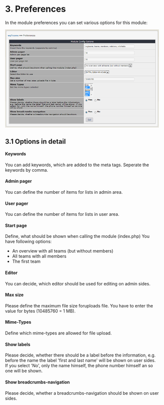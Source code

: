 # 3. Preferences

In the module preferences you can set various options for this module:<br/>

![](../assets/3preferences.png)

## 3.1 Options in detail
#### Keywords
You can add keywords, which are added to the meta tags. Seperate the keywords by comma.

#### Admin pager
You can define the number of items for lists in admin area.

#### User pager
You can define the number of items for lists in user area.

#### Start page
Define, what should be shown when calling the module (index.php)
You have following options:
* An overview with all teams (but without members)
* All teams with all members
* The first team

#### Editor
You can decide, which editor should be used for editing on admin sides.

#### Max size
Please define the maximum file size foruploads file. You have to enter the value for bytes (10485760 = 1 MB).

#### Mime-Types
Define which mime-types are allowed for file upload.

#### Show labels
Please decide, whether there should be a label before the information, e.g. before the name the label 'first and last name' will be shown on user sides. If you select 'No', only the name himself, the phone number himself an so one will be shown.

#### Show breadcrumbs-navigation
Please decide, whether a breadcrumbs-navigation should be shown on user sides.
